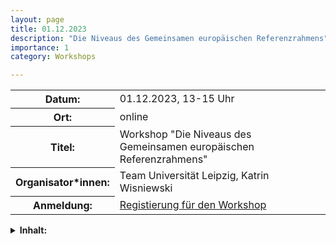 ```yaml
---
layout: page
title: 01.12.2023
description: "Die Niveaus des Gemeinsamen europäischen Referenzrahmens"
importance: 1
category: Workshops

---
```


<table>
    <tr>
      <th>Datum: </th>
      <td>01.12.2023, 13-15 Uhr</td>
    </tr>
     <tr>
      <th>Ort: </th>
      <td>online</td>
    </tr>
    <tr>
      <th>Titel: </th>
      <td>Workshop "Die Niveaus des Gemeinsamen europäischen Referenzrahmens"</td>
    </tr>
    <tr>
      <th>Organisator*innen: </th>
      <td>Team Universität Leipzig, Katrin Wisniewski</td>
    </tr>
      <tr>
      <th>Anmeldung: </th>
      <td><a href="https://umfrage.uni-leipzig.de/index.php/392792?lang=en">Registierung für den Workshop</a></td>
    </tr>
</table>

<details>
  <summary><b>Inhalt:</b></summary>
  <div>
  <p>
  Die Niveaus des Gemeinsamen europäischen Referenzrahmens werden weltweit als eine Art gemeinsame Metasprache benutzt, um Sprachtests, Sprachkurse und Lehrwerke auf fremdsprachliche Kompetenzen zu beziehen. Oft ist jedoch nicht klar, was die Niveaus aussagen (vor allem auch: was nicht), wo sie überhaupt herkommen, welche sprachlichen Merkmale typisch für welche Niveaus sind und wie man beispielsweise einen Test tatsächlich auf die GER- Niveaus "bezieht". Unser Workshop, der im Rahmen des DAKODA-Projekts frei digital angeboten wird und die oben aufgeworfenen Fragen behandelt, richtet sich an Interessierte unterschiedlicher Fachrichtungen, die keine oder nur sehr geringe Vorkenntnisse zum GER haben. </p>
  </div>
</details>